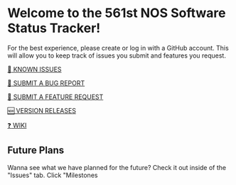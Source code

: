 # Welcome to the 561st NOS Software Status Tracker!

For the best experience, please create or log in with a GitHub account. This will allow you to keep track of issues you submit and features you request.

[:anger: KNOWN ISSUES](https://github.com/thackmaster/561softwarestatustracker/issues/)

[:bug: SUBMIT A BUG REPORT](https://github.com/thackmaster/561softwarestatustracker/issues/new?assignees=thackmaster&labels=bug&template=bug_report.yaml)

[:raising_hand: SUBMIT A FEATURE REQUEST](https://github.com/thackmaster/561softwarestatustracker/issues/new?assignees=thackmaster&labels=enhancement&template=feature_request.yaml)

[:new: VERSION RELEASES](https://github.com/thackmaster/561softwarestatustracker/milestones)

[:question: WIKI](https://github.com/thackmaster/561softwarestatustracker/wiki)

## Future Plans
Wanna see what we have planned for the future? Check it out inside of the "Issues" tab. Click "Milestones
